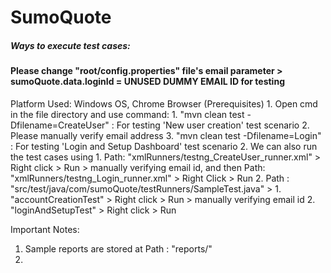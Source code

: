 # SumoQuote
<h5>Ways to execute test cases:</h5>
<h4>Please change "root/config.properties" file's email parameter > sumoQuote.data.loginId = UNUSED DUMMY EMAIL ID for testing</h4>
Platform Used: Windows OS, Chrome Browser (Prerequisites)
1. Open cmd in the file directory and use command: 
   1. "mvn clean test -Dfilename=CreateUser" : For testing 'New user creation' test scenario
   2. Please manually verify email address
   3. "mvn clean test -Dfilename=Login" : For testing 'Login and Setup Dashboard' test scenario
2. We can also run the test cases using
   1. Path: "xmlRunners/testng_CreateUser_runner.xml" > Right click > Run > manually verifying email id,
    and then Path: "xmlRunners/testng_Login_runner.xml" > Right Click > Run
   2. Path : "src/test/java/com/sumoQuote/testRunners/SampleTest.java" > 
      1. "accountCreationTest" > Right click > Run > manually verifying email id
      2. "loginAndSetupTest" > Right click > Run

Important Notes:
1. Sample reports are stored at Path : "reports/"
2. 










